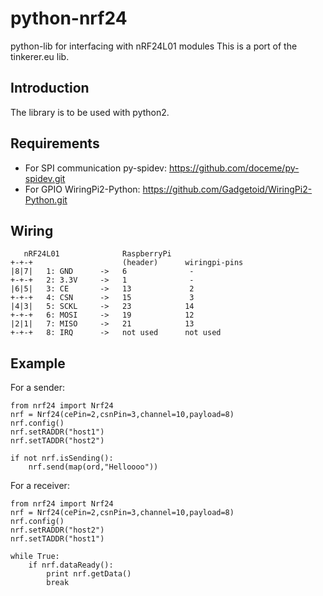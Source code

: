 python-nrf24
============

python-lib for interfacing with nRF24L01 modules
This is a port of the tinkerer.eu lib.

Introduction
------------
The library is to be used with python2.

Requirements
------------
 * For SPI communication py-spidev: https://github.com/doceme/py-spidev.git
 * For GPIO WiringPi2-Python: https://github.com/Gadgetoid/WiringPi2-Python.git

Wiring
------

	   nRF24L01              RaspberryPi
	+-+-+                    (header)      wiringpi-pins
	|8|7|	1: GND      ->   6              -
	+-+-+	2: 3.3V     ->   1              -
	|6|5|	3: CE       ->   13             2
	+-+-+	4: CSN      ->   15             3
	|4|3|	5: SCKL     ->   23            14
	+-+-+	6: MOSI     ->   19            12
	|2|1|	7: MISO     ->   21            13
	+-+-+	8: IRQ      ->   not used      not used

Example
-------
For a sender:

	from nrf24 import Nrf24
	nrf = Nrf24(cePin=2,csnPin=3,channel=10,payload=8)
	nrf.config()
	nrf.setRADDR("host1")
	nrf.setTADDR("host2")
  
	if not nrf.isSending():
		nrf.send(map(ord,"Helloooo"))
		
For a receiver:

	from nrf24 import Nrf24
	nrf = Nrf24(cePin=2,csnPin=3,channel=10,payload=8)
	nrf.config()
	nrf.setRADDR("host2")
	nrf.setTADDR("host1")
  
	while True:
		if nrf.dataReady():
			print nrf.getData()
			break

	
  
  
  





